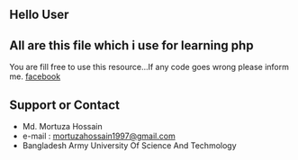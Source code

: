 ## Hello User

## All are this file which i use for learning php
You are fill free to use this resource...If any code goes wrong please inform me. [facebook](https:www.facebook.com/md.mortuza.hossain)

## Support or Contact

  - Md. Mortuza Hossain 
  - e-mail : mortuzahossain1997@gmail.com
  - Bangladesh Army University Of Science And Techmology
